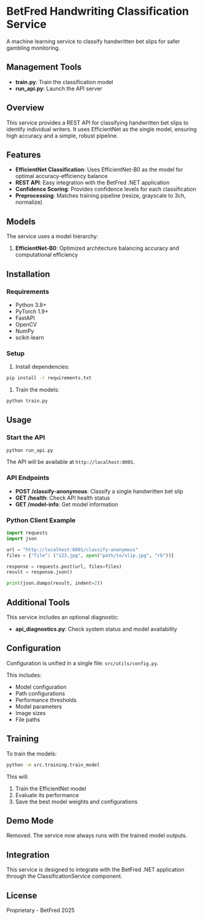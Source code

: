 # BetFred Handwriting Classification Service

A machine learning service to classify handwritten bet slips for safer gambling monitoring.

## Management Tools

- **train.py**: Train the classification model
- **run_api.py**: Launch the API server

## Overview

This service provides a REST API for classifying handwritten bet slips to identify individual writers. It uses EfficientNet as the single model, ensuring high accuracy and a simple, robust pipeline.

## Features

- **EfficientNet Classification**: Uses EfficientNet-B0 as the model for optimal accuracy-efficiency balance
- **REST API**: Easy integration with the BetFred .NET application
- **Confidence Scoring**: Provides confidence levels for each classification
- **Preprocessing**: Matches training pipeline (resize, grayscale to 3ch, normalize)
  

## Models

The service uses a model hierarchy:

1. **EfficientNet-B0**: Optimized architecture balancing accuracy and computational efficiency

## Installation

### Requirements

- Python 3.8+
- PyTorch 1.9+
- FastAPI
- OpenCV
- NumPy
- scikit-learn

### Setup

1. Install dependencies:

```bash
pip install -r requirements.txt
```

1. Train the models:

```bash
python train.py
```

## Usage

### Start the API

```bash
python run_api.py
```

The API will be available at `http://localhost:8001`.

### API Endpoints

- **POST /classify-anonymous**: Classify a single handwritten bet slip
- **GET /health**: Check API health status
- **GET /model-info**: Get model information

### Python Client Example

```python
import requests
import json

url = "http://localhost:8001/classify-anonymous"
files = {"file": ("123.jpg", open("path/to/slip.jpg", "rb"))}

response = requests.post(url, files=files)
result = response.json()

print(json.dumps(result, indent=2))
```

## Additional Tools

This service includes an optional diagnostic:

- **api_diagnostics.py**: Check system status and model availability

## Configuration

Configuration is unified in a single file: `src/utils/config.py`.

This includes:

- Model configuration
- Path configurations
- Performance thresholds
- Model parameters
- Image sizes
- File paths

## Training

To train the models:

```bash
python -m src.training.train_model
```

This will:

1. Train the EfficientNet model
2. Evaluate its performance
3. Save the best model weights and configurations

## Demo Mode

Removed. The service now always runs with the trained model outputs.

## Integration

This service is designed to integrate with the BetFred .NET application through the ClassificationService component.

## License

Proprietary - BetFred 2025
